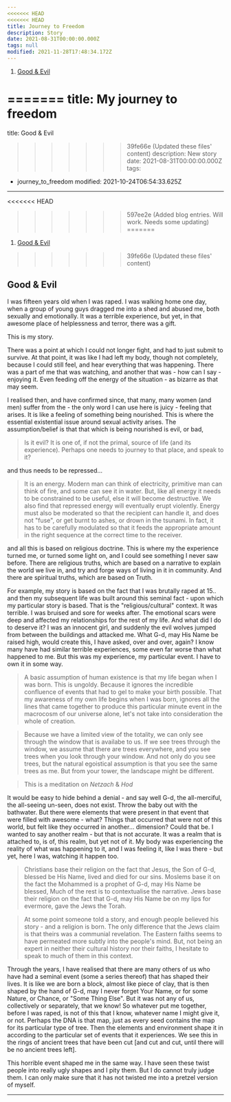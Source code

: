 ```yaml
---
<<<<<<< HEAD
<<<<<<< HEAD
title: Journey to Freedom
description: Story
date: 2021-08-31T00:00:00.000Z
tags: null
modified: 2021-11-28T17:48:34.172Z
---
```


1. [Good & Evil](#good--evil)

=======
title: My journey to freedom
=======
title: Good & Evil
>>>>>>> 39fe66e (Updated these files' content)
description: New story
date: 2021-08-31T00:00:00.000Z
tags:
  - journey_to_freedom
modified: 2021-10-24T06:54:33.625Z
---

<<<<<<< HEAD
>>>>>>> 597ee2e (Added blog entries. Will work. Needs some updating)
=======
1. [Good & Evil](#good--evil)

>>>>>>> 39fe66e (Updated these files' content)
## Good & Evil

I was fifteen years old when I was raped. I was walking home one day, when a group of young guys dragged me into a shed and abused me, both sexually and emotionally. It was a terrible experience, but yet, in that awesome place of helplessness and terror, there was a gift.

This is my story.

There was a point at which I could not longer fight, and had to just submit to survive. At that point, it was like I had left my body, though not completely, because I could still feel, and hear everything that was happening. There was a part of me that was watching, and another that was - how can I say - enjoying it. Even feeding off the energy of the situation - as bizarre as that may seem.

I realised then, and have confirmed since, that many, many women (and men) suffer from the - the only word I can use here is juicy - feeling that arises. It is like a feeling of something being nourished. This is where the essential existential issue around sexual activity arises. The assumption/belief is that that which is being nourished is evil, or bad,

> Is it evil? It is one of, if not the primal, source of life (and its experience).
> Perhaps one needs to journey to that place, and speak to it?

and thus needs to be repressed...

> It is an energy. Modern man can think of electricity, primitive man can think of fire, and some can see it in water. But, like all energy it needs to be constrained to be useful, else it will become destructive. We also find that repressed energy will eventually erupt violently. Energy must also be moderated so that the recipient can handle it, and does not "fuse", or get burnt to ashes, or drown in the tsunami. In fact, it has to be carefully modulated so that it feeds the appropriate amount in the right sequence at the correct time to the receiver.

and all this is based on religious doctrine. This is where my the experience turned me, or turned some light on, and I could see something I never saw before. There are religious truths, which are based on a narrative to explain the world we live in, and try and forge ways of living in it in community. And there are spiritual truths, which are based on Truth.

For example, my story is based on the fact that I was brutally raped at 15.. and then my subsequent life was built around this seminal fact - upon which my particular story is based. That is the "religious/cultural" context. It was terrible. I was bruised and sore for weeks after. The emotional scars were deep and affected my relationships for the rest of my life. And what did I do to deserve it? I was an innocent girl, and suddenly the evil wolves jumped from between the buildings and attacked me. What G-d, may His Name be raised high, would create this, I have asked, over and over, again? I know many have had similar terrible experiences, some even far worse than what happened to me. But this was my experience, my particular event. I have to own it in some way.

> A basic assumption of human existence is that my life began when I was born. This is ungoldy. Because it ignores the incredible confluence of events that had to gel to make your birth possible. That my awareness of my own life begins when I was born, ignores all the lines that came together to produce this particular minute event in the macrocosm of our universe alone, let's not take into consideration the whole of creation.

> Because we have a limited view of the totality, we can only see through the window that is availabe to us. If we see trees through the window, we assume that there are trees everywhere, and you see trees when you look through your window. And not only do you see trees, but the natural egoistical assumption is that you see the same trees as me. But from your tower, the landscape might be different.

> This is a meditation on _Netzach_ & _Hod_

It would be easy to hide behind a denial - and say well G-d, the all-merciful, the all-seeing un-seen, does not exist. Throw the baby out with the bathwater. But there were elements that were present in that event that were filled with awesome - what? Things that occurred that were not of this world, but felt like they occurred in another... dimension? Could that be. I wanted to say another realm - but that is not accurate. It was a realm that is attached to, is of, this realm, but yet not of it. My body was experiencing the reality of what was happening to it, and I was feeling it, like I was there - but yet, here I was, watching it happen too.

> Christians base their religion on the fact that Jesus, the Son of G-d, blessed be His Name, lived and died for our sins. Moslems base it on the fact the Mohammed is a prophet of G-d, may His Name be blessed, Much of the rest is to contextualise the narrative. Jews base their religion on the fact that G-d, may His Name be on my lips for evermore, gave the Jews the Torah.

> At some point someone told a story, and enough people believed his story - and a religion is born. The only difference that the Jews claim is that theirs was a communial revelation. The Eastern faiths seems to have permeated more subtly into the people's mind. But, not being an expert in neither their cultural history nor their faiths, I hesitate to speak to much of them in this context.

Through the years, I have realised that there are many others of us who have had a seminal event (some a series thereof) that has shaped their lives. It is like we are born a block, almost like piece of clay, that is then shaped by the hand of G-d, may I never forget Your Name, or for some Nature, or Chance, or "Some Thing Else". But it was not any of us, collectively or separately, that we know! So whatever put me together, before I was raped, is not of this that I know, whatever name I might give it, or not. Perhaps the DNA is that map, just as every seed contains the map for its particular type of tree. Then the elements and environment shape it in according to the particular set of events that it experiences. We see this in the rings of ancient trees that have been cut [and cut and cut, until there will be no ancient trees left].

This horrible event shaped me in the same way. I have seen these twist people into really ugly shapes and I pity them. But I do cannot truly judge them. I can only make sure that it has not twisted me into a pretzel version of myself.

---
